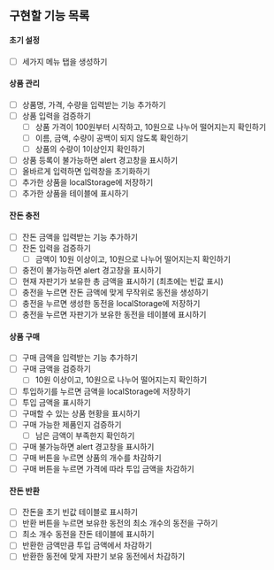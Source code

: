 ## 구현할 기능 목록

#### 초기 설정

- [ ] 세가지 메뉴 탭을 생성하기

#### 상품 관리

- [ ] 상품명, 가격, 수량을 입력받는 기능 추가하기
- [ ] 상품 입력을 검증하기
  - [ ] 상품 가격이 100원부터 시작하고, 10원으로 나누어 떨어지는지 확인하기
  - [ ] 이름, 금액, 수량이 공백이 되지 않도록 확인하기
  - [ ] 상품의 수량이 1이상인지 확인하기
- [ ] 상품 등록이 불가능하면 alert 경고창을 표시하기
- [ ] 올바르게 입력하면 입력창을 초기화하기
- [ ] 추가한 상품을 localStorage에 저장하기
- [ ] 추가한 상품을 테이블에 표시하기

#### 잔돈 충전

- [ ] 잔돈 금액을 입력받는 기능 추가하기
- [ ] 잔돈 입력을 검증하기
  - [ ] 금액이 10원 이상이고, 10원으로 나누어 떨어지는지 확인하기
- [ ] 충전이 불가능하면 alert 경고창을 표시하기
- [ ] 현재 자판기가 보유한 총 금액을 표시하기 (최초에는 빈값 표시)
- [ ] 충전을 누르면 잔돈 금액에 맞게 무작위로 동전을 생성하기
- [ ] 충전을 누르면 생성한 동전을 localStorage에 저장하기
- [ ] 충전을 누르면 자판기가 보유한 동전을 테이블에 표시하기

#### 상품 구매

- [ ] 구매 금액을 입력받는 기능 추가하기
- [ ] 구매 금액을 검증하기
  - [ ] 10원 이상이고, 10원으로 나누어 떨어지는지 확인하기
- [ ] 투입하기를 누르면 금액을 localStorage에 저장하기
- [ ] 투입 금액을 표시하기
- [ ] 구매할 수 있는 상품 현황을 표시하기
- [ ] 구매 가능한 제품인지 검증하기
  - [ ] 남은 금액이 부족한지 확인하기
- [ ] 구매 불가능하면 alert 경고창을 표시하기
- [ ] 구매 버튼을 누르면 상품의 개수를 차감하기
- [ ] 구매 버튼을 누르면 가격에 따라 투입 금액을 차감하기

#### 잔돈 반환

- [ ] 잔돈을 초기 빈값 테이블로 표시하기
- [ ] 반환 버튼을 누르면 보유한 동전의 최소 개수의 동전을 구하기
- [ ] 최소 개수 동전을 잔돈 테이블에 표시하기
- [ ] 반환한 금액만큼 투입 금액에서 차감하기
- [ ] 반환한 동전에 맞게 자판기 보유 동전에서 차감하기
